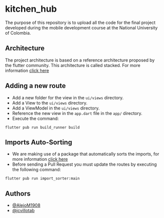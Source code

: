 # kitchen_hub

The purpose of this repository is to upload all the code for the final project developed during the mobile development course at the National University of Colombia.
## Architecture

The project architecture is based on a reference architecture proposed by the flutter community. This architecture is called stacked. For more information [click here](https://www.filledstacks.com/post/flutter-and-provider-architecture-using-stacked/)
## Adding a new route
- Add a new folder for the view in the `ui/views` directory.
- Add a View to the `ui/views` directory.
- Add a ViewModel in the `ui/views` directory.
- Reference the new view in the `app.dart` file in the `app/` directory.
- Execute the command:
```
flutter pub run build_runner build
```
## Imports Auto-Sorting
- We are making use of a package that automatically sorts the imports, for more information [click here](https://pub.dev/packages/import_sorter)
- Before sending a Pull Request you must update the routes by executing the following command:
```
flutter pub run import_sorter:main
```
## Authors

- [@AlejoM1908](https://www.github.com/AlejoM1908)
- [@jcvillotab](https://www.github.com/jcvillotab)
